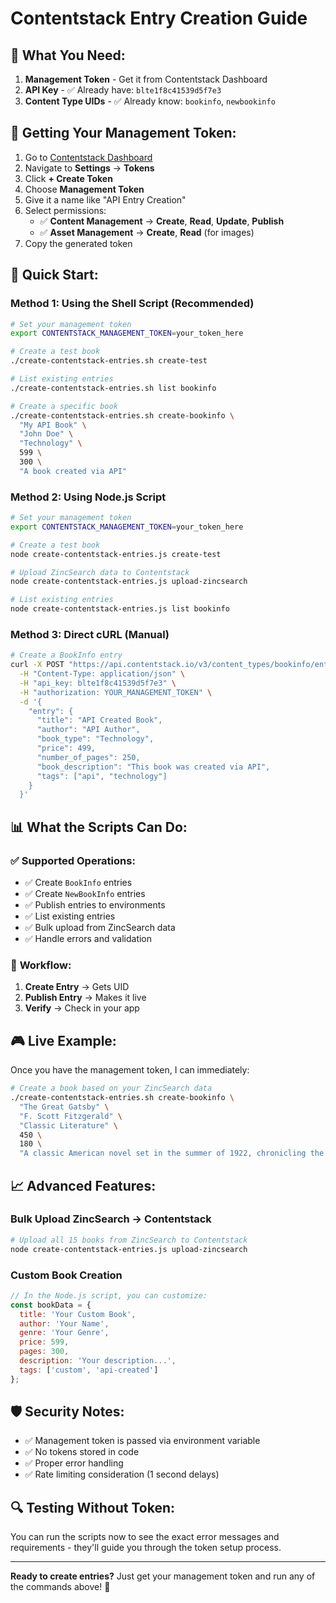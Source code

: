 # Contentstack Entry Creation Guide

## 🎯 **What You Need:**

1. **Management Token** - Get it from Contentstack Dashboard
2. **API Key** - ✅ Already have: `blte1f8c41539d5f7e3`
3. **Content Type UIDs** - ✅ Already know: `bookinfo`, `newbookinfo`

## 🔧 **Getting Your Management Token:**

1. Go to [Contentstack Dashboard](https://app.contentstack.com/)
2. Navigate to **Settings** → **Tokens**
3. Click **+ Create Token**
4. Choose **Management Token**
5. Give it a name like "API Entry Creation"
6. Select permissions:
   - ✅ **Content Management** → **Create**, **Read**, **Update**, **Publish**
   - ✅ **Asset Management** → **Create**, **Read** (for images)
7. Copy the generated token

## 🚀 **Quick Start:**

### Method 1: Using the Shell Script (Recommended)
```bash
# Set your management token
export CONTENTSTACK_MANAGEMENT_TOKEN=your_token_here

# Create a test book
./create-contentstack-entries.sh create-test

# List existing entries
./create-contentstack-entries.sh list bookinfo

# Create a specific book
./create-contentstack-entries.sh create-bookinfo \
  "My API Book" \
  "John Doe" \
  "Technology" \
  599 \
  300 \
  "A book created via API"
```

### Method 2: Using Node.js Script
```bash
# Set your management token
export CONTENTSTACK_MANAGEMENT_TOKEN=your_token_here

# Create a test book
node create-contentstack-entries.js create-test

# Upload ZincSearch data to Contentstack
node create-contentstack-entries.js upload-zincsearch

# List existing entries
node create-contentstack-entries.js list bookinfo
```

### Method 3: Direct cURL (Manual)
```bash
# Create a BookInfo entry
curl -X POST "https://api.contentstack.io/v3/content_types/bookinfo/entries" \
  -H "Content-Type: application/json" \
  -H "api_key: blte1f8c41539d5f7e3" \
  -H "authorization: YOUR_MANAGEMENT_TOKEN" \
  -d '{
    "entry": {
      "title": "API Created Book",
      "author": "API Author",
      "book_type": "Technology",
      "price": 499,
      "number_of_pages": 250,
      "book_description": "This book was created via API",
      "tags": ["api", "technology"]
    }
  }'
```

## 📊 **What the Scripts Can Do:**

### ✅ **Supported Operations:**
- ✅ Create `BookInfo` entries
- ✅ Create `NewBookInfo` entries  
- ✅ Publish entries to environments
- ✅ List existing entries
- ✅ Bulk upload from ZincSearch data
- ✅ Handle errors and validation

### 🔄 **Workflow:**
1. **Create Entry** → Gets UID
2. **Publish Entry** → Makes it live
3. **Verify** → Check in your app

## 🎮 **Live Example:**

Once you have the management token, I can immediately:

```bash
# Create a book based on your ZincSearch data
./create-contentstack-entries.sh create-bookinfo \
  "The Great Gatsby" \
  "F. Scott Fitzgerald" \
  "Classic Literature" \
  450 \
  180 \
  "A classic American novel set in the summer of 1922, chronicling the decadence and excess of the Jazz Age through the eyes of narrator Nick Carraway."
```

## 📈 **Advanced Features:**

### Bulk Upload ZincSearch → Contentstack
```bash
# Upload all 15 books from ZincSearch to Contentstack
node create-contentstack-entries.js upload-zincsearch
```

### Custom Book Creation
```javascript
// In the Node.js script, you can customize:
const bookData = {
  title: 'Your Custom Book',
  author: 'Your Name', 
  genre: 'Your Genre',
  price: 599,
  pages: 300,
  description: 'Your description...',
  tags: ['custom', 'api-created']
};
```

## 🛡️ **Security Notes:**
- ✅ Management token is passed via environment variable
- ✅ No tokens stored in code
- ✅ Proper error handling
- ✅ Rate limiting consideration (1 second delays)

## 🔍 **Testing Without Token:**
You can run the scripts now to see the exact error messages and requirements - they'll guide you through the token setup process.

---

**Ready to create entries?** Just get your management token and run any of the commands above! 🚀
